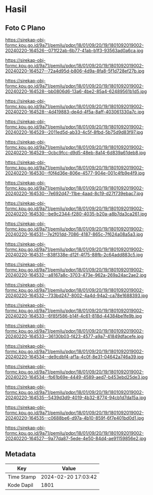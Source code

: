 # Hasil

## Foto C Plano

https://sirekap-obj-formc.kpu.go.id/9a71/pemilu/pdpr/18/01/09/20/19/1801092019002-20240220-164526--071f22ab-6b77-41ab-b1f3-93563ad0a6ca.jpg

https://sirekap-obj-formc.kpu.go.id/9a71/pemilu/pdpr/18/01/09/20/19/1801092019002-20240220-164527--72a4d95d-b806-4d9a-8fa8-5f1d728ef27b.jpg

https://sirekap-obj-formc.kpu.go.id/9a71/pemilu/pdpr/18/01/09/20/19/1801092019002-20240220-164528--bb0806d6-13a6-4be2-85a4-62489561b1d5.jpg

https://sirekap-obj-formc.kpu.go.id/9a71/pemilu/pdpr/18/01/09/20/19/1801092019002-20240220-164528--4d419883-de4d-4f5a-8aff-403061330a7c.jpg

https://sirekap-obj-formc.kpu.go.id/9a71/pemilu/pdpr/18/01/09/20/19/1801092019002-20240220-164529--2011ed5d-ab33-4c5f-8fbd-5b75d9d83f97.jpg

https://sirekap-obj-formc.kpu.go.id/9a71/pemilu/pdpr/18/01/09/20/19/1801092019002-20240220-164529--0cbc9fcc-d9d5-48eb-8a14-6d839a61deb8.jpg

https://sirekap-obj-formc.kpu.go.id/9a71/pemilu/pdpr/18/01/09/20/19/1801092019002-20240220-164530--f0f4d36e-806e-4577-904e-001c4fb9e4f9.jpg

https://sirekap-obj-formc.kpu.go.id/9a71/pemilu/pdpr/18/01/09/20/19/1801092019002-20240220-164530--7e692d47-11be-4aad-8c19-d27f739ebac7.jpg

https://sirekap-obj-formc.kpu.go.id/9a71/pemilu/pdpr/18/01/09/20/19/1801092019002-20240220-164530--be9c2344-f280-4035-b20a-a8b7da3ca261.jpg

https://sirekap-obj-formc.kpu.go.id/9a71/pemilu/pdpr/18/01/09/20/19/1801092019002-20240220-164531--7e2f01dd-7086-4187-865c-7f624a08a5a3.jpg

https://sirekap-obj-formc.kpu.go.id/9a71/pemilu/pdpr/18/01/09/20/19/1801092019002-20240220-164531--838f338e-d12f-4f75-88fb-2c64add883c5.jpg

https://sirekap-obj-formc.kpu.go.id/9a71/pemilu/pdpr/18/01/09/20/19/1801092019002-20240220-164532--a8167a8c-3703-473e-962a-269a24ac2ae2.jpg

https://sirekap-obj-formc.kpu.go.id/9a71/pemilu/pdpr/18/01/09/20/19/1801092019002-20240220-164532--733bd247-8002-4a4d-94a2-ca78e1688393.jpg

https://sirekap-obj-formc.kpu.go.id/9a71/pemilu/pdpr/18/01/09/20/19/1801092019002-20240220-164533--6f85f586-b14f-4c61-818d-44384be1fe9b.jpg

https://sirekap-obj-formc.kpu.go.id/9a71/pemilu/pdpr/18/01/09/20/19/1801092019002-20240220-164533--36130b03-f423-4577-a9a7-41849dfacefe.jpg

https://sirekap-obj-formc.kpu.go.id/9a71/pemilu/pdpr/18/01/09/20/19/1801092019002-20240220-164534--de9cdbf4-af1a-4c0f-8e31-04642a746a39.jpg

https://sirekap-obj-formc.kpu.go.id/9a71/pemilu/pdpr/18/01/09/20/19/1801092019002-20240220-164534--fb61b69e-4449-4589-aed7-b453ebd25de3.jpg

https://sirekap-obj-formc.kpu.go.id/9a71/pemilu/pdpr/18/01/09/20/19/1801092019002-20240220-164535--5439d3d9-4019-4b32-8774-94cb1d7da15a.jpg

https://sirekap-obj-formc.kpu.go.id/9a71/pemilu/pdpr/18/01/09/20/19/1801092019002-20240220-164535--c0688be6-d97a-4b10-859f-6f7e401bd0d1.jpg

https://sirekap-obj-formc.kpu.go.id/9a71/pemilu/pdpr/18/01/09/20/19/1801092019002-20240220-164527--9a77da87-5ede-4e50-84d4-ae91159856e2.jpg


## Metadata

| Key        | Value               |
| ---------- | ------------------- |
| Time Stamp | 2024-02-20 17:03:42 |
| Kode Dapil | 1801                |



